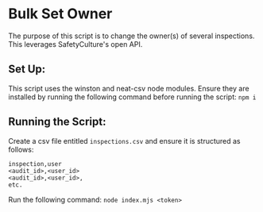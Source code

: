 # Bulk Set Owner
The purpose of this script is to change the owner(s) of several inspections. This leverages SafetyCulture's open API.

## Set Up:
This script uses the winston and neat-csv node modules. Ensure they are installed by running the following command before running the script: `npm i`

## Running the Script:
Create a csv file entitled `inspections.csv` and ensure it is structured as follows:
```csv
inspection,user
<audit_id>,<user_id>
<audit_id>,<user_id>,
etc.
```

Run the following command:
`node index.mjs <token>`
